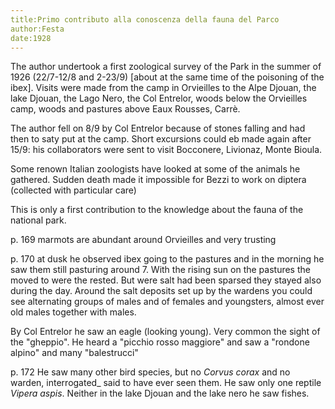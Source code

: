 ```yaml
---
title:Primo contributo alla conoscenza della fauna del Parco
author:Festa
date:1928	
---
```


The author undertook a first zoological survey of the Park in the summer of 1926 (22/7-12/8 and 2-23/9) [about at the same time of the poisoning of the ibex]. Visits were made from the camp in Orvieilles to the Alpe Djouan, the lake Djouan, the Lago Nero, the Col Entrelor, woods below the Orvieilles camp, woods and pastures above Eaux Rousses, Carrè.

The author fell on 8/9 by Col Entrelor because of stones falling and had then to saty put at the camp. Short excursions could eb made again after 15/9: his collaborators were sent to visit Bocconere, Livionaz, Monte Bioula.

Some renown Italian zoologists have looked at some of the animals he gathered. Sudden death made it impossible for Bezzi to work on diptera (collected with particular care)

This is only a first contribution to the knowledge about the fauna of the national park.

p. 169 marmots are abundant around Orvieilles and very trusting

p. 170 at dusk he observed ibex going to the pastures and in the morning he saw them still pasturing around 7. With the rising sun on the pastures the moved to were the rested. But were salt had been sparsed they stayed also during the day. Around the salt deposits set up by the wardens you could see alternating groups of males and of females and youngsters, almost ever old males together with males.

By Col Entrelor he saw an eagle (looking young). Very common the sight of the "gheppio". He heard a "picchio rosso maggiore" and saw a "rondone alpino" and many "balestrucci"

p. 172 He saw many other bird species, but no _Corvus corax_ and no warden, interrogated_ said to have ever seen them. He saw only one reptile _Vipera aspis_. Neither in the lake Djouan and the lake nero he saw fishes.

 

